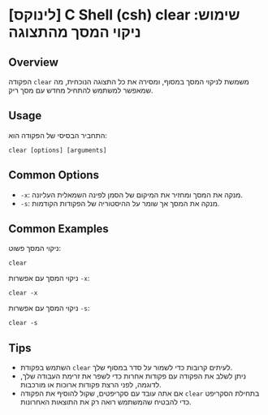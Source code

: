 # [לינוקס] C Shell (csh) clear שימוש: ניקוי המסך מהתצוגה

## Overview
הפקודה `clear` משמשת לניקוי המסך במסוף, ומסירה את כל התצוגה הנוכחית, מה שמאפשר למשתמש להתחיל מחדש עם מסך ריק.

## Usage
התחביר הבסיסי של הפקודה הוא:

```
clear [options] [arguments]
```

## Common Options
- `-x`: מנקה את המסך ומחזיר את המיקום של הסמן לפינה השמאלית העליונה.
- `-s`: מנקה את המסך אך שומר על ההיסטוריה של הפקודות הקודמות.

## Common Examples
ניקוי המסך פשוט:

```
clear
```

ניקוי המסך עם אפשרות `-x`:

```
clear -x
```

ניקוי המסך עם אפשרות `-s`:

```
clear -s
```

## Tips
- השתמש בפקודת `clear` לעיתים קרובות כדי לשמור על סדר במסוף שלך.
- ניתן לשלב את הפקודה עם פקודות אחרות כדי לשפר את זרימת העבודה שלך, לדוגמה, לפני הרצת פקודות ארוכות או מורכבות.
- אם אתה עובד עם סקריפטים, שקול להוסיף את הפקודה `clear` בתחילת הסקריפט כדי להבטיח שהמשתמש רואה רק את התוצאות האחרונות.